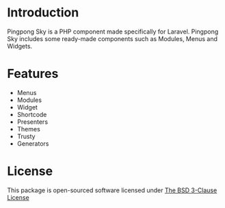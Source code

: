 # Introduction

Pingpong Sky is a PHP component made specifically for Laravel. Pingpong Sky includes some ready-made components such as Modules, Menus and Widgets.

# Features

- Menus
- Modules
- Widget
- Shortcode
- Presenters
- Themes
- Trusty
- Generators

# License

This package is open-sourced software licensed under [The BSD 3-Clause License](http://opensource.org/licenses/BSD-3-Clause)
